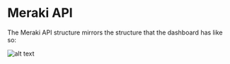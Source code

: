 # Meraki API

The Meraki API structure mirrors the structure that the dashboard has like so:

 ![alt text](../Images/MerakiAPIStructure.png.png)